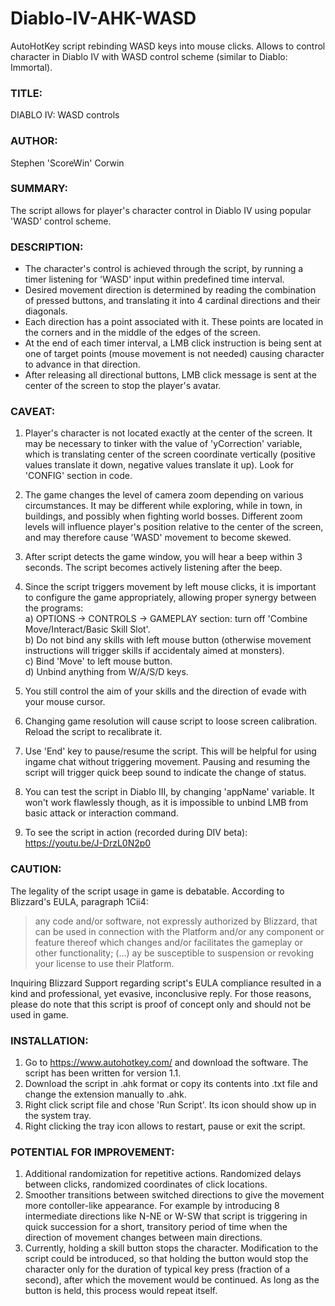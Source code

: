 # Diablo-IV-AHK-WASD
AutoHotKey script rebinding WASD keys into mouse clicks. Allows to control character in Diablo IV with WASD control scheme (similar to Diablo: Immortal).

### TITLE:
DIABLO IV: WASD controls

### AUTHOR:
Stephen 'ScoreWin' Corwin

### SUMMARY:
The script allows for player's character control in Diablo IV using popular 'WASD' control scheme.

### DESCRIPTION:
- The character's control is achieved through the script, by running a timer listening for 'WASD' input within predefined time interval.
- Desired movement direction is determined by reading the combination of pressed buttons, and translating it into 4 cardinal directions and their diagonals.
- Each direction has a point associated with it. These points are located in the corners and in the middle of the edges of the screen.
- At the end of each timer interval, a LMB click instruction is being sent at one of target points (mouse movement is not needed) causing character to advance in that direction.
- After releasing all directional buttons, LMB click message is sent at the center of the screen to stop the player's avatar.

### CAVEAT:
1) Player's character is not located exactly at the center of the screen. It may be necessary to tinker
  with the value of 'yCorrection' variable, which is translating center of the screen coordinate vertically
  (positive values translate it down, negative values translate it up). Look for 'CONFIG' section in code.
2) The game changes the level of camera zoom depending on various circumstances. It may be different
  while exploring, while in town, in buildings, and possibly when fighting world bosses. Different zoom levels
  will influence player's position relative to the center of the screen, and may therefore cause 'WASD' 
  movement to become skewed.
3) After script detects the game window, you will hear a beep within 3 seconds. The script becomes actively
  listening after the beep.
4) Since the script triggers movement by left mouse clicks, it is important to configure the game appropriately,
  allowing proper synergy between the programs: <br/>
  a) OPTIONS -> CONTROLS -> GAMEPLAY section: turn off 'Combine Move/Interact/Basic Skill Slot'. <br/>
  b) Do not bind any skills with left mouse button (otherwise movement instructions will trigger skills
    if accidentaly aimed at monsters). <br/>
  c) Bind 'Move' to left mouse button. <br/>
  d) Unbind anything from W/A/S/D keys. <br/>

5) You still control the aim of your skills and the direction of evade with your mouse cursor.
6) Changing game resolution will cause script to loose screen calibration. Reload the script to recalibrate it.
7) Use 'End' key to pause/resume the script. This will be helpful for using ingame chat without triggering movement.
  Pausing and resuming the script will trigger quick beep sound to indicate the change of status. 
8) You can test the script in Diablo III, by changing 'appName' variable. It won't work flawlessly though,
  as it is impossible to unbind LMB from basic attack or interaction command.
9) To see the script in action (recorded during DIV beta): https://youtu.be/J-DrzL0N2p0

### CAUTION:
The legality of the script usage in game is debatable. According to Blizzard's EULA, paragraph 1Cii4:
> any code and/or software, not expressly authorized by Blizzard, that can be used in connection with the Platform
and/or any component or feature thereof which changes and/or facilitates the gameplay or other functionality;
(...) ay be susceptible to suspension or revoking your license to use their Platform.

Inquiring Blizzard Support regarding script's EULA compliance resulted in a kind and professional,
yet evasive, inconclusive reply. For those reasons, please do note that this script is proof of concept only
and should not be used in game.

### INSTALLATION:
1) Go to https://www.autohotkey.com/ and download the software. The script has been written for version 1.1.
2) Download the script in .ahk format or copy its contents into .txt file and change the extension manually to .ahk.
3) Right click script file and chose 'Run Script'. Its icon should show up in the system tray.
4) Right clicking the tray icon allows to restart, pause or exit the script.

### POTENTIAL FOR IMPROVEMENT:
1) Additional randomization for repetitive actions. Randomized delays between clicks, randomized coordinates of
  click locations.
2) Smoother transitions between switched directions to give the movement more contoller-like appearance.
  For example by introducing 8 intermediate directions like N-NE or W-SW that script is triggering in
  quick succession for a short, transitory period of time when the direction of movement changes between main
  directions.
3) Currently, holding a skill button stops the character. Modification to the script could be introduced, so that
  holding the button would stop the character only for the duration of typical key press (fraction of a second),
  after which the movement would be continued. As long as the button is held, this process would repeat itself.
